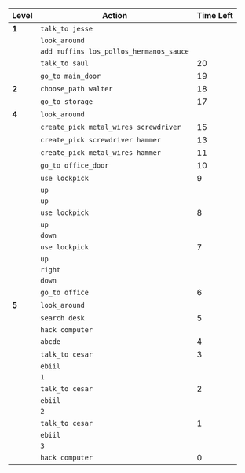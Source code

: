 | Level   | Action                                | Time Left |
|---------|---------------------------------------|-----------|
| **1**   | `talk_to jesse`                      |           |
|         | `look_around`                        |           |
|         | `add muffins los_pollos_hermanos_sauce` |           |
|         | `talk_to saul`                       | 20        |
|         | `go_to main_door`                    | 19        |
| **2**   | `choose_path walter`                 | 18        |
|         | `go_to storage`                      | 17        |
| **4**   | `look_around`                        |           |
|         | `create_pick metal_wires screwdriver`| 15        |
|         | `create_pick screwdriver hammer`     | 13        |
|         | `create_pick metal_wires hammer`     | 11        |
|         | `go_to office_door`                  | 10        |
|         | `use lockpick`                       | 9         |
|         | `up`                                 |           |
|         | `up`                                 |           |
|         | `use lockpick`                       | 8         |
|         | `up`                                 |           |
|         | `down`                               |           |
|         | `use lockpick`                       | 7         |
|         | `up`                                 |           |
|         | `right`                              |           |
|         | `down`                               |           |
|         | `go_to office`                       | 6         |
| **5**   | `look_around`                        |           |
|         | `search desk`                        | 5         |
|         | `hack computer`                      |           |
|         | `abcde`                              | 4         |
|         | `talk_to cesar`                      | 3         |
|         | `ebiil`                              |           |
|         | `1`                                  |           |
|         | `talk_to cesar`                      | 2         |
|         | `ebiil`                              |           |
|         | `2`                                  |           |
|         | `talk_to cesar`                      | 1         |
|         | `ebiil`                              |           |
|         | `3`                                  |           |
|         | `hack computer`                      | 0         |
